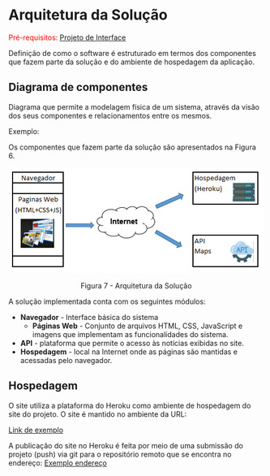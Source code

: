 # Arquitetura da Solução

<span style="color:red">Pré-requisitos: <a href="3-Projeto de Interface.md"> Projeto de Interface</a></span>

Definição de como o software é estruturado em termos dos componentes que fazem parte da solução e do ambiente de hospedagem da aplicação.

## Diagrama de componentes

Diagrama que permite a modelagem física de um sistema, através da visão dos seus componentes e relacionamentos entre os mesmos.

Exemplo: 

Os componentes que fazem parte da solução são apresentados na Figura 6.

![Diagrama de Componentes](img/arquitetura-componente.png)
<center>Figura 7 - Arquitetura da Solução</center>

A solução implementada conta com os seguintes módulos:
- **Navegador** - Interface básica do sistema  
  - **Páginas Web** - Conjunto de arquivos HTML, CSS, JavaScript e imagens que implementam as funcionalidades do sistema.
- **API** - plataforma que permite o acesso às notícias exibidas no site.
- **Hospedagem** - local na Internet onde as páginas são mantidas e acessadas pelo navegador. 

## Hospedagem

O site utiliza a plataforma do Heroku como ambiente de hospedagem do site do projeto. O site é mantido no ambiente da URL: 

[Link de exemplo](https://link_exemplo.herokuapp.com)

A publicação do site no Heroku é feita por meio de uma submissão do projeto (push) via git para o repositório remoto que se encontra no endereço: 
[Exemplo endereço](https://git.heroku.com/link_exemplo.git)
